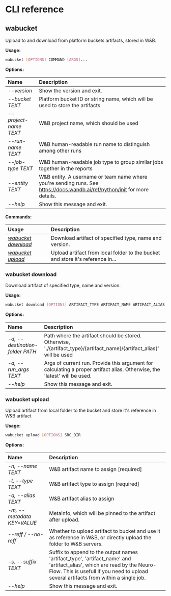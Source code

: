 # CLI reference

## wabucket

Upload to and download from platform buckets artifacts, stored in W&B.

**Usage:**

```bash
wabucket [OPTIONS] COMMAND [ARGS]...
```

**Options:**

| Name | Description |
| :--- | :--- |
| _--version_ | Show the version and exit. |
| _--bucket TEXT_ | Platform bucket ID or string name, which will be used to store the artifacts |
| _--project-name TEXT_ | W&B project name, which should be used |
| _--run-name TEXT_ | W&B human-readable run name to distinguish among other runs |
| _--job-type TEXT_ | W&B human-readable job type to group similar jobs together in the reports |
| _--entity TEXT_ | W&B entity. A username or team name where you're sending runs. See https://docs.wandb.ai/ref/python/init for more details. |
| _--help_ | Show this message and exit. |

**Commands:**

| Usage | Description |
| :--- | :--- |
| [_wabucket download_](CLI.md#wabucket-download) | Download artifact of specified type, name and version. |
| [_wabucket upload_](CLI.md#wabucket-upload) | Upload artifact from local folder to the bucket and store it's reference in... |

### wabucket download

Download artifact of specified type, name and version.

**Usage:**

```bash
wabucket download [OPTIONS] ARTIFACT_TYPE ARTIFACT_NAME ARTIFACT_ALIAS
```

**Options:**

| Name | Description |
| :--- | :--- |
| _-d, --destination-folder PATH_ | Path where the artifact should be stored. Otherwise, './{artifact\_type}/{artifact\_name}/{artifact\_alias}' will be used |
| _-a, --run\_args TEXT_ | Args of current run. Provide this argument for calculating a proper artifact alias. Otherwise, the 'latest' will be used. |
| _--help_ | Show this message and exit. |

### wabucket upload

Upload artifact from local folder to the bucket and store it's reference in W&B artifact

**Usage:**

```bash
wabucket upload [OPTIONS] SRC_DIR
```

**Options:**

| Name | Description |
| :--- | :--- |
| _-n, --name TEXT_ | W&B artifact name to assign  \[required\] |
| _-t, --type TEXT_ | W&B artifact type to assign  \[required\] |
| _-a, --alias TEXT_ | W&B artifact alias to assign |
| _-m, --metadata KEY=VALUE_ | Metainfo, which will be pinned to the artifact after upload. |
| _--reff / --no-reff_ | Whether to upload artifact to bucket and use it as reference in W&B, or directly upload the folder to W&B servers. |
| _-s, --suffix TEXT_ | Suffix to append to the output names 'artifact\_type', 'artifact\_name' and 'artifact\_alias', which are read by the Neuro-Flow. This is usefull if you need to upload several artifacts from within a single job. |
| _--help_ | Show this message and exit. |
